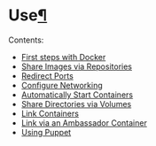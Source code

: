 Use[¶](#use "Permalink to this headline")
=========================================

Contents:

-   [First steps with Docker](basics/)
-   [Share Images via Repositories](workingwithrepository/)
-   [Redirect Ports](port_redirection/)
-   [Configure Networking](networking/)
-   [Automatically Start Containers](host_integration/)
-   [Share Directories via Volumes](working_with_volumes/)
-   [Link Containers](working_with_links_names/)
-   [Link via an Ambassador Container](ambassador_pattern_linking/)
-   [Using Puppet](puppet/)

